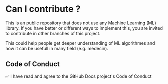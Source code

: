 # Can I contribute ?
This is an public repository that does not use any Machine Learning (ML) library. 
If you have better or different ways to implement this, you are invited to contribute in other branches of this project. 

This could help people get deeper understanding of ML algorithmes and how it can be usefull in many field (e.g. medecin).

## Code of Conduct
✅ I have read and agree to the GitHub Docs project's Code of Conduct
